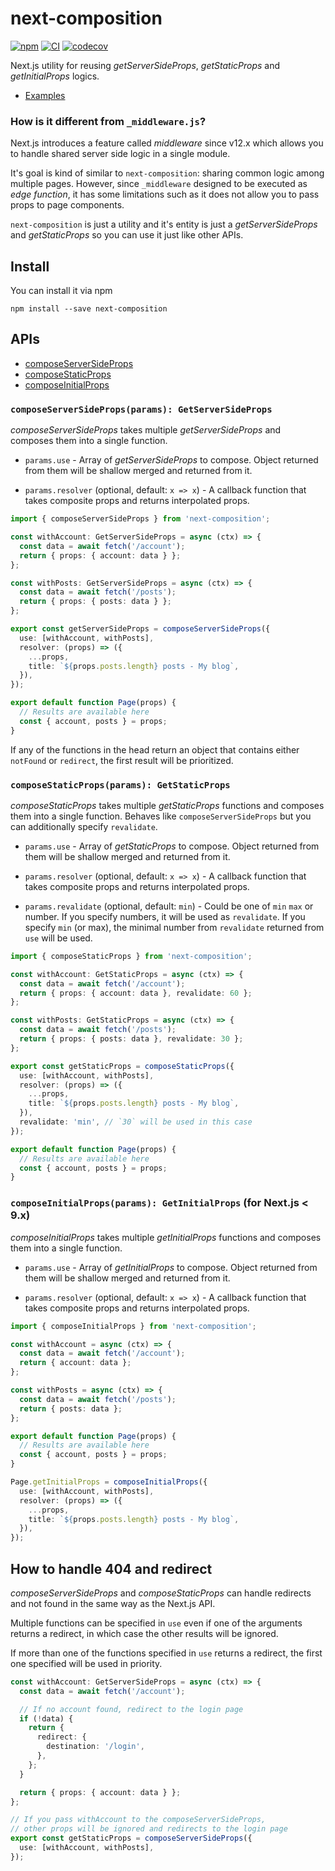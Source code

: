# next-composition

[![npm](https://img.shields.io/npm/v/next-composition.svg)](https://www.npmjs.com/package/next-composition)
[![CI](https://github.com/neet/next-composition/actions/workflows/ci.yml/badge.svg)](https://github.com/neet/next-composition/actions/workflows/ci.yml)
[![codecov](https://codecov.io/gh/neet/next-composition/branch/main/graph/badge.svg?token=CZEL31RG9D)](https://codecov.io/gh/neet/next-composition)

Next.js utility for reusing _getServerSideProps_, _getStaticProps_ and _getInitialProps_ logics.

- [Examples](https://github.com/neet/next-composition/tree/main/examples)

### How is it different from `_middleware.js`?

Next.js introduces a feature called _middleware_ since v12.x which allows you to handle shared server side logic in a single module.

It's goal is kind of similar to `next-composition`: sharing common logic among multiple pages. However, since `_middleware` designed to be executed as _edge function_, it has some limitations such as it does not allow you to pass props to page components.

`next-composition` is just a utility and it's entity is just a _getServerSideProps_ and _getStaticProps_ so you can use it just like other APIs.

## Install

You can install it via npm

```
npm install --save next-composition
```

## APIs

- [composeServerSideProps](#composeServerSideProps)
- [composeStaticProps](#composeStaticProps)
- [composeInitialProps](#composeInitialProps)

### `composeServerSideProps(params): GetServerSideProps`

_composeServerSideProps_ takes multiple _getServerSideProps_ and composes them into a single function.

- `params.use` - Array of _getServerSideProps_ to compose. Object returned from them will be shallow merged and returned from it.

- `params.resolver` (optional, default: `x => x`) - A callback function that takes composite props and returns interpolated props.

```ts
import { composeServerSideProps } from 'next-composition';

const withAccount: GetServerSideProps = async (ctx) => {
  const data = await fetch('/account');
  return { props: { account: data } };
};

const withPosts: GetServerSideProps = async (ctx) => {
  const data = await fetch('/posts');
  return { props: { posts: data } };
};

export const getServerSideProps = composeServerSideProps({
  use: [withAccount, withPosts],
  resolver: (props) => ({
    ...props,
    title: `${props.posts.length} posts - My blog`,
  }),
});

export default function Page(props) {
  // Results are available here
  const { account, posts } = props;
}
```

If any of the functions in the head return an object that contains either `notFound` or `redirect`, the first result will be prioritized.

### `composeStaticProps(params): GetStaticProps`

_composeStaticProps_ takes multiple _getStaticProps_ functions and composes them into a single function. Behaves like `composeServerSideProps` but you can additionally specify `revalidate`.

- `params.use` - Array of _getStaticProps_ to compose. Object returned from them will be shallow merged and returned from it.

- `params.resolver` (optional, default: `x => x`) - A callback function that takes composite props and returns interpolated props.

- `params.revalidate` (optional, default: `min`) - Could be one of `min` `max` or number. If you specify numbers, it will be used as `revalidate`. If you specify `min` (or max), the minimal number from `revalidate` returned from `use` will be used.

```ts
import { composeStaticProps } from 'next-composition';

const withAccount: GetStaticProps = async (ctx) => {
  const data = await fetch('/account');
  return { props: { account: data }, revalidate: 60 };
};

const withPosts: GetStaticProps = async (ctx) => {
  const data = await fetch('/posts');
  return { props: { posts: data }, revalidate: 30 };
};

export const getStaticProps = composeStaticProps({
  use: [withAccount, withPosts],
  resolver: (props) => ({
    ...props,
    title: `${props.posts.length} posts - My blog`,
  }),
  revalidate: 'min', // `30` will be used in this case
});

export default function Page(props) {
  // Results are available here
  const { account, posts } = props;
}
```

### `composeInitialProps(params): GetInitialProps` (for Next.js < 9.x)

_composeInitialProps_ takes multiple _getInitialProps_ functions and composes them into a single function.

- `params.use` - Array of _getInitialProps_ to compose. Object returned from them will be shallow merged and returned from it.

- `params.resolver` (optional, default: `x => x`) - A callback function that takes composite props and returns interpolated props.

```ts
import { composeInitialProps } from 'next-composition';

const withAccount = async (ctx) => {
  const data = await fetch('/account');
  return { account: data };
};

const withPosts = async (ctx) => {
  const data = await fetch('/posts');
  return { posts: data };
};

export default function Page(props) {
  // Results are available here
  const { account, posts } = props;
}

Page.getInitialProps = composeInitialProps({
  use: [withAccount, withPosts],
  resolver: (props) => ({
    ...props,
    title: `${props.posts.length} posts - My blog`,
  }),
});
```

## How to handle 404 and redirect

_composeServerSideProps_ and _composeStaticProps_ can handle redirects and not found in the same way as the Next.js API.

Multiple functions can be specified in `use` even if one of the arguments returns a redirect, in which case the other results will be ignored.

If more than one of the functions specified in `use` returns a redirect, the first one specified will be used in priority.

```ts
const withAccount: GetServerSideProps = async (ctx) => {
  const data = await fetch('/account');

  // If no account found, redirect to the login page
  if (!data) {
    return {
      redirect: {
        destination: '/login',
      },
    };
  }

  return { props: { account: data } };
};

// If you pass withAccount to the composeServerSideProps,
// other props will be ignored and redirects to the login page
export const getStaticProps = composeServerSideProps({
  use: [withAccount, withPosts],
});
```
